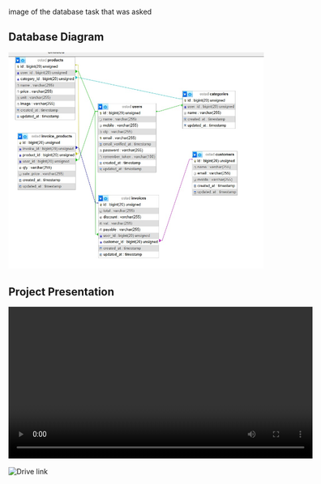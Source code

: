 image of the database task that was asked 

## Database Diagram

![Database Diagram](public/assets/assets/database.jpeg)

## Project Presentation

<video width="600" controls>
  <source src="public/assets/assets/presentaation.mp4" type="video/mp4">
  Your browser does not support the video tag.
</video> 

![Drive link](https://drive.google.com/file/d/1Rx53Gu02VfyyJ9WzTxuFDbkhG5x4CoR3/view?usp=sharing)


